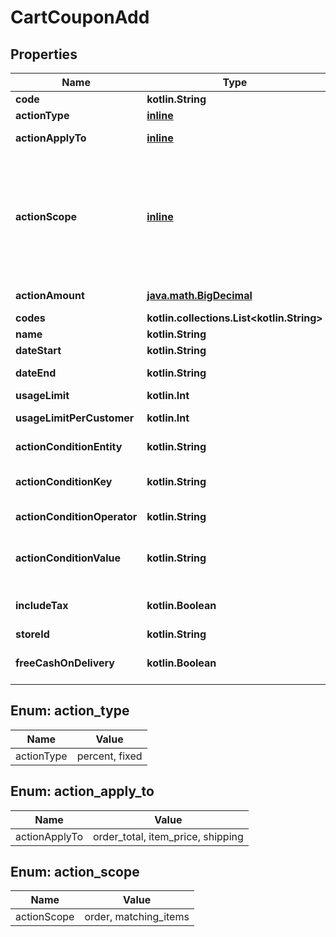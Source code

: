
# CartCouponAdd

## Properties
| Name | Type | Description | Notes |
| ------------ | ------------- | ------------- | ------------- |
| **code** | **kotlin.String** | Coupon code |  |
| **actionType** | [**inline**](#ActionType) | Coupon discount type |  |
| **actionApplyTo** | [**inline**](#ActionApplyTo) | Defines where discount should be applied |  |
| **actionScope** | [**inline**](#ActionScope) | Specify how discount should be applied. If scope&#x3D;matching_items, then discount will be applied to each of the items that match action conditions. Scope order means that discount will be applied once. |  |
| **actionAmount** | [**java.math.BigDecimal**](java.math.BigDecimal.md) | Defines the discount amount value. |  |
| **codes** | **kotlin.collections.List&lt;kotlin.String&gt;** | Entity codes |  [optional] |
| **name** | **kotlin.String** | Coupon name |  [optional] |
| **dateStart** | **kotlin.String** | Date start |  [optional] |
| **dateEnd** | **kotlin.String** | Defines when discount code will be expired. |  [optional] |
| **usageLimit** | **kotlin.Int** | Usage limit for coupon. |  [optional] |
| **usageLimitPerCustomer** | **kotlin.Int** | Usage limit per customer. |  [optional] |
| **actionConditionEntity** | **kotlin.String** | Defines entity for action condition. |  [optional] |
| **actionConditionKey** | **kotlin.String** | Defines entity attribute code for action condition. |  [optional] |
| **actionConditionOperator** | **kotlin.String** | Defines condition operator. |  [optional] |
| **actionConditionValue** | **kotlin.String** | Defines condition attribute value/s. Can be comma separated string. |  [optional] |
| **includeTax** | **kotlin.Boolean** | Indicates whether to apply a discount for taxes. |  [optional] |
| **storeId** | **kotlin.String** | Store Id |  [optional] |
| **freeCashOnDelivery** | **kotlin.Boolean** | Defines whether the coupon provides free cash on delivery |  [optional] |


<a id="ActionType"></a>
## Enum: action_type
| Name | Value |
| ---- | ----- |
| actionType | percent, fixed |


<a id="ActionApplyTo"></a>
## Enum: action_apply_to
| Name | Value |
| ---- | ----- |
| actionApplyTo | order_total, item_price, shipping |


<a id="ActionScope"></a>
## Enum: action_scope
| Name | Value |
| ---- | ----- |
| actionScope | order, matching_items |



